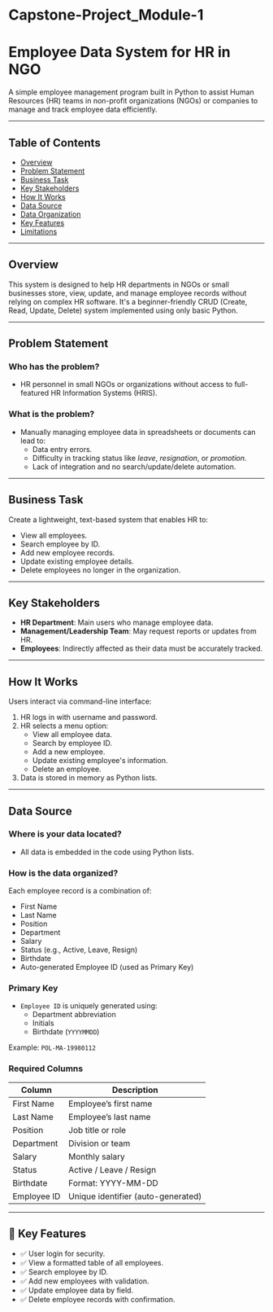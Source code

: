 # Capstone-Project_Module-1
# Employee Data System for HR in NGO

A simple employee management program built in Python to assist Human Resources (HR) teams in non-profit organizations (NGOs) or companies to manage and track employee data efficiently.

---

## Table of Contents

- [Overview](#overview)
- [Problem Statement](#problem-statement)
- [Business Task](#business-task)
- [Key Stakeholders](#key-stakeholders)
- [How It Works](#how-it-works)
- [Data Source](#data-source)
- [Data Organization](#data-organization)
- [Key Features](#key-features)
- [Limitations](#limitations)

---

## Overview

This system is designed to help HR departments in NGOs or small businesses store, view, update, and manage employee records without relying on complex HR software. It's a beginner-friendly CRUD (Create, Read, Update, Delete) system implemented using only basic Python.

---

## Problem Statement

### Who has the problem?

- HR personnel in small NGOs or organizations without access to full-featured HR Information Systems (HRIS).

### What is the problem?

- Manually managing employee data in spreadsheets or documents can lead to:
  - Data entry errors.
  - Difficulty in tracking status like *leave*, *resignation*, or *promotion*.
  - Lack of integration and no search/update/delete automation.

---

## Business Task

Create a lightweight, text-based system that enables HR to:
- View all employees.
- Search employee by ID.
- Add new employee records.
- Update existing employee details.
- Delete employees no longer in the organization.

---

## Key Stakeholders

- **HR Department**: Main users who manage employee data.
- **Management/Leadership Team**: May request reports or updates from HR.
- **Employees**: Indirectly affected as their data must be accurately tracked.

---

## How It Works

Users interact via command-line interface:

1. HR logs in with username and password.
2. HR selects a menu option:
   - View all employee data.
   - Search by employee ID.
   - Add a new employee.
   - Update existing employee's information.
   - Delete an employee.
3. Data is stored in memory as Python lists.

---

## Data Source

### Where is your data located?

- All data is embedded in the code using Python lists.

### How is the data organized?

Each employee record is a combination of:
- First Name
- Last Name
- Position
- Department
- Salary
- Status (e.g., Active, Leave, Resign)
- Birthdate
- Auto-generated Employee ID (used as Primary Key)

### Primary Key

- `Employee ID` is uniquely generated using:
  - Department abbreviation
  - Initials
  - Birthdate (`YYYYMMDD`)

Example: `POL-MA-19980112`

### Required Columns

| Column        | Description                          |
|---------------|--------------------------------------|
| First Name    | Employee’s first name                |
| Last Name     | Employee’s last name                 |
| Position      | Job title or role                    |
| Department    | Division or team                     |
| Salary        | Monthly salary                       |
| Status        | Active / Leave / Resign              |
| Birthdate     | Format: YYYY-MM-DD                   |
| Employee ID   | Unique identifier (auto-generated)   |

---

## 🚀 Key Features

- ✅ User login for security.
- ✅ View a formatted table of all employees.
- ✅ Search employee by ID.
- ✅ Add new employees with validation.
- ✅ Update employee data by field.
- ✅ Delete employee records with confirmation.
